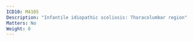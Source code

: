 ```yaml
---
ICD10: M4105
Description: "Infantile idiopathic scoliosis: Thoracolumbar region"
Matters: No
Weight: 0
---
```

